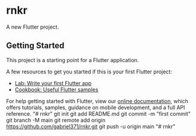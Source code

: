 # rnkr

A new Flutter project.

## Getting Started

This project is a starting point for a Flutter application.

A few resources to get you started if this is your first Flutter project:

- [Lab: Write your first Flutter app](https://flutter.dev/docs/get-started/codelab)
- [Cookbook: Useful Flutter samples](https://flutter.dev/docs/cookbook)

For help getting started with Flutter, view our
[online documentation](https://flutter.dev/docs), which offers tutorials,
samples, guidance on mobile development, and a full API reference.
"# rnkr"  git init git add README.md git commit -m "first commit" git branch -M main git remote add origin https://github.com/gabriel371/rnkr.git git push -u origin main
"# rnkr" 
